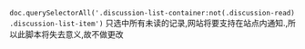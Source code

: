 `doc.querySelectorAll('.discussion-list-container:not(.discussion-read) .discussion-list-item')`
只选中所有未读的记录,网站将要支持在站点内通知.,所以此脚本将失去意义,故不做更改
